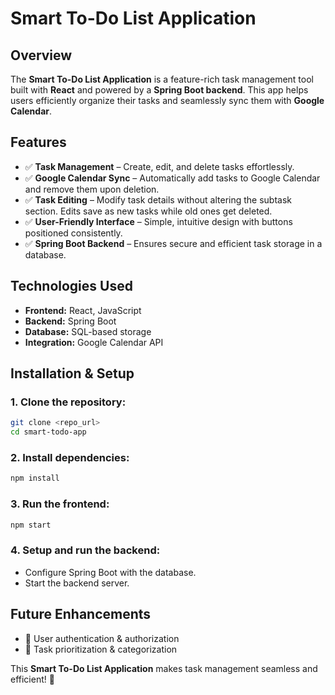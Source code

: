 # Smart To-Do List Application

## Overview
The **Smart To-Do List Application** is a feature-rich task management tool built with **React** and powered by a **Spring Boot backend**. This app helps users efficiently organize their tasks and seamlessly sync them with **Google Calendar**.

## Features
- ✅ **Task Management** – Create, edit, and delete tasks effortlessly.
- ✅ **Google Calendar Sync** – Automatically add tasks to Google Calendar and remove them upon deletion.
- ✅ **Task Editing** – Modify task details without altering the subtask section. Edits save as new tasks while old ones get deleted.
- ✅ **User-Friendly Interface** – Simple, intuitive design with buttons positioned consistently.
- ✅ **Spring Boot Backend** – Ensures secure and efficient task storage in a database.

## Technologies Used
- **Frontend:** React, JavaScript
- **Backend:** Spring Boot
- **Database:** SQL-based storage
- **Integration:** Google Calendar API

## Installation & Setup
### 1. Clone the repository:
```bash
git clone <repo_url>
cd smart-todo-app
```
### 2. Install dependencies:
```bash
npm install
```
### 3. Run the frontend:
```bash
npm start
```
### 4. Setup and run the backend:
- Configure Spring Boot with the database.
- Start the backend server.

## Future Enhancements
- 🔹 User authentication & authorization
- 🔹 Task prioritization & categorization


This **Smart To-Do List Application** makes task management seamless and efficient! 🚀
